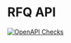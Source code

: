 # RFQ API

[![OpenAPI Checks](https://github.com/shavack/rfq-api/actions/workflows/actions.yml/badge.svg)](https://github.com/shavack/rfq-api/actions/workflows/actions.yml)
